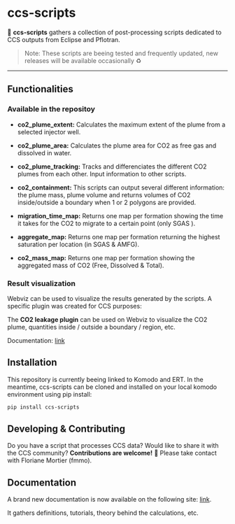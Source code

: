 # ccs-scripts

:scroll: **ccs-scripts** gathers a collection of post-processing scripts dedicated to CCS outputs from Eclipse and Pflotran.

>Note: These scripts are beeing tested and frequently updated, new releases will be available occasionally :recycle:


---
## Functionalities

### Available in the repositoy

- **co2_plume_extent:** Calculates the maximum extent of the plume from a selected injector well. 

- **co2_plume_area:** Calculates the plume area for CO2 as free gas and dissolved in water.

- **co2_plume_tracking:** Tracks and differenciates the different CO2 plumes from each other. Input information to other scripts.

- **co2_containment:** This scripts can output several different information: the plume mass, plume volume and returns volumes of CO2 inside/outside a boundary when 1 or 2 polygons are provided. 

- **migration_time_map:** Returns one map per formation showing the time it takes for the CO2 to migrate to a certain point (only SGAS ).

- **aggregate_map:** Returns one map per formation returning the highest saturation per location (in SGAS & AMFG).

- **co2_mass_map:** Returns one map per formation showing the aggregated mass of CO2 (Free, Dissolved & Total).

### Result visualization
Webviz can be used to visualize the results generated by the scripts. A specific plugin was created for CCS purposes: 

The **CO2 leakage plugin** can be used on Webviz to visualize the CO2 plume, quantities inside / outside a boundary / region, etc. 

Documentation: [link](https://equinor.github.io/webviz-subsurface/#/webviz-subsurface?id=co2leakage)



## Installation 

This repository is currently beeing linked to Komodo and ERT. In the meantime, ccs-scripts can be cloned and installed on your local komodo environment using pip install:

```sh
pip install ccs-scripts
```

## Developing & Contributing

Do you have a script that processes CCS data? Would like to share it with the CCS community? **Contributions are welcome!** :star_struck: Please take contact with Floriane Mortier (fmmo).

## Documentation

A brand new documentation is now available on the following site: [link](https://fmu-for-ccs.radix.equinor.com). 

It gathers definitions, tutorials, theory behind the calculations, etc. 
